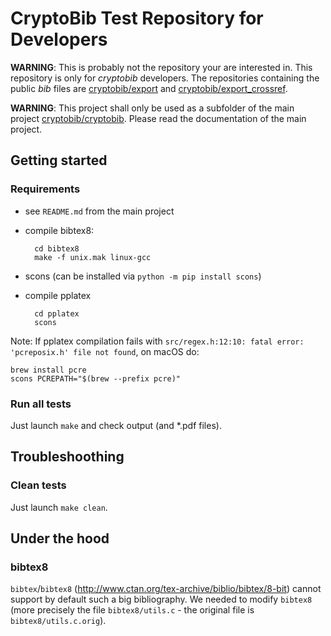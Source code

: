 # CryptoBib Test Repository for Developers

**WARNING**: This is probably not the repository your are interested in. This repository is only for *cryptobib* developers. The repositories containing the public *bib* files are [cryptobib/export](https://github.com/cryptobib/export) and  [cryptobib/export_crossref](https://github.com/cryptobib/export_crossref).

**WARNING**: This project shall only be used as a subfolder of the main project [cryptobib/cryptobib](https://github.com/cryptobib/cryptobib). Please read the documentation of the main project.

## Getting started

### Requirements

- see `README.md` from the main project
- compile bibtex8:

		cd bibtex8
		make -f unix.mak linux-gcc

- scons (can be installed via `python -m pip install scons`)
- compile pplatex

		cd pplatex
		scons

Note: If pplatex compilation fails with `src/regex.h:12:10: fatal error: 'pcreposix.h' file not found`, on macOS do:

```
brew install pcre
scons PCREPATH="$(brew --prefix pcre)"
```

### Run all tests

Just launch `make` and check output (and *.pdf files).

## Troubleshoothing

### Clean tests

Just launch `make clean`.

## Under the hood

### bibtex8

`bibtex`/`bibtex8` (<http://www.ctan.org/tex-archive/biblio/bibtex/8-bit>) cannot support by default such a big bibliography.
We needed to modify `bibtex8` (more precisely the file `bibtex8/utils.c` - the original file is `bibtex8/utils.c.orig`).
